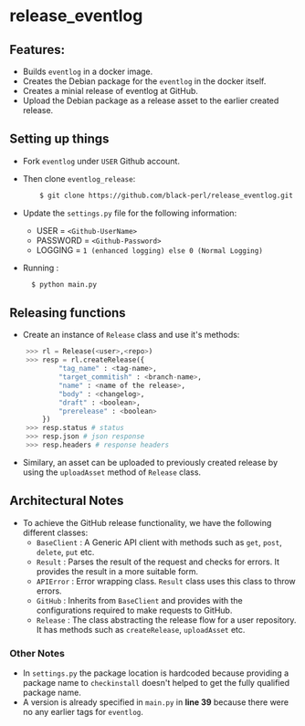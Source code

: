 # release_eventlog

## Features:

 * Builds `eventlog` in a docker image.
 * Creates the Debian package for the `eventlog` in the docker itself.
 * Creates a minial release of eventlog at GitHub.
 * Upload the Debian package as a release asset to the earlier created release.


## Setting up things
- Fork `eventlog` under `USER` Github account.

- Then clone `eventlog_release`:
    ```bash
        $ git clone https://github.com/black-perl/release_eventlog.git
    ```
- Update the `settings.py` file for the following information:
    * USER = `<Github-UserName>`
    * PASSWORD = `<Github-Password>`
    * LOGGING = `1 (enhanced logging) else 0 (Normal Logging)`
- Running : 
    ```bash
      $ python main.py
    ```

## Releasing functions
- Create an instance of `Release` class and use it's methods:
```python
    >>> rl = Release(<user>,<repo>)
    >>> resp = rl.createRelease({
            "tag_name" : <tag-name>,
            "target_commitish" : <branch-name>,
            "name" : <name of the release>,
            "body" : <changelog>,
            "draft" : <boolean>,
            "prerelease" : <boolean>
        })
    >>> resp.status # status
    >>> resp.json # json response
    >>> resp.headers # response headers
```
- Similary, an asset can be uploaded to previously created release by using the `uploadAsset` method of `Release` class.

## Architectural Notes
- To achieve the GitHub release functionality, we have the following different classes:
    - `BaseClient` : A Generic API client with methods such as `get`, `post`, `delete`, `put` etc.
    - `Result` : Parses the result of the request and checks for errors. It provides the result in a more suitable form.
    - `APIError` : Error wrapping class. `Result` class uses this class to throw errors.
    - `GitHub` : Inherits from `BaseClient` and provides with the configurations required to make requests to GitHub.
    - `Release` : The class abstracting the release flow for a user repository. It has methods such as `createRelease`, `uploadAsset` etc.

### Other Notes
- In `settings.py` the package location is hardcoded because providing a package name to `checkinstall` doesn't helped to get the fully qualified package name.
- A version is already specified in `main.py` in **line 39** because there were no any earlier tags for `eventlog`. 
